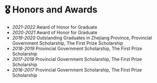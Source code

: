
# 🎖 Honors and Awards
- *2021-2022* Award of Honor for Graduate
- *2020-2021* Award of Honor for Graduate
- *2019-2020* Outstanding Graduates in Zhejiang Province, Provincial Government Scholarship, The First Prize Scholarship
- *2018-2019* Provincial Government Scholarship, The First Prize Scholarship
- *2017-2018* Provincial Government Scholarship, The First Prize Scholarship
- *2016-2017* Provincial Government Scholarship, The First Prize Scholarship

